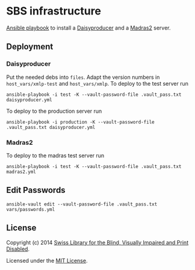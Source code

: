 # SBS infrastructure

[Ansible playbook][] to install a [Daisyproducer][] and a [Madras2][] server.

## Deployment

### Daisyproducer
Put the needed debs into `files`. Adapt the version numbers in
`host_vars/xmlp-test` and `host_vars/xmlp`. To deploy to the test
server run

```
ansible-playbook -i test -K --vault-password-file .vault_pass.txt daisyproducer.yml
```

To deploy to the production server run

```
ansible-playbook -i production -K --vault-password-file .vault_pass.txt daisyproducer.yml
```

### Madras2

To deploy to the madras test server run

```
ansible-playbook -i test -K --vault-password-file .vault_pass.txt madras2.yml
```

## Edit Passwords

```
ansible-vault edit --vault-password-file .vault_pass.txt vars/passwords.yml
```

## License

Copyright (c) 2014 [Swiss Library for the Blind, Visually Impaired and Print Disabled](http://www.sbs.ch/).

Licensed under the [MIT License](./LICENSE).

[Ansible playbook]: http://www.ansible.com/home
[Daisyproducer]: http://www.daisyproducer.org
[Madras2]: https://github.com/sbsdev/mdr2


